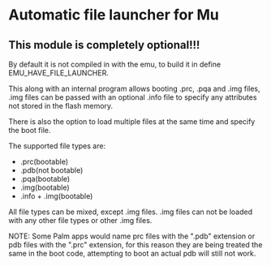 # Automatic file launcher for Mu

## This module is completely optional!!!
By default it is not compiled in with the emu, to build it in define EMU_HAVE_FILE_LAUNCHER.

This along with an internal program allows booting .prc, .pqa and .img files, .img files can be passed with an optional .info file to specify any attributes not stored in the flash memory.

There is also the option to load multiple files at the same time and specify the boot file.

The supported file types are:
* .prc(bootable)
* .pdb(not bootable)
* .pqa(bootable)
* .img(bootable)
* .info + .img(bootable)

All file types can be mixed, except .img files.
.img files can not be loaded with any other file types or other .img files.

NOTE: Some Palm apps would name prc files with the ".pdb" extension or pdb files with the ".prc" extension, for this reason they are being treated the same in the boot code, attempting to boot an actual pdb will still not work.
